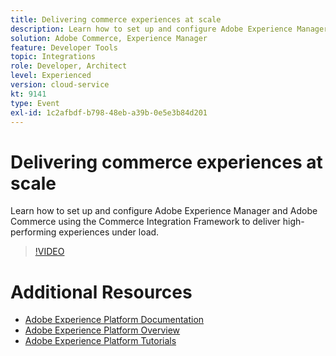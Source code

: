 ```yaml
---
title: Delivering commerce experiences at scale
description: Learn how to set up and configure Adobe Experience Manager and Adobe Commerce using the Commerce Integration Framework to deliver high-performing experiences under load.
solution: Adobe Commerce, Experience Manager
feature: Developer Tools
topic: Integrations
role: Developer, Architect
level: Experienced
version: cloud-service
kt: 9141
type: Event
exl-id: 1c2afbdf-b798-48eb-a39b-0e5e3b84d201
---
```

# Delivering commerce experiences at scale

Learn how to set up and configure Adobe Experience Manager and Adobe Commerce using the Commerce Integration Framework to deliver high-performing experiences under load.

>[!VIDEO](https://video.tv.adobe.com/v/337585/?quality=12&learn=on&hidetitle=true)

# Additional Resources

- [Adobe Experience Platform Documentation](https://experienceleague.adobe.com/docs/experience-platform.html)
- [Adobe Experience Platform Overview](https://experienceleague.adobe.com/docs/experience-platform/landing/home.html)
- [Adobe Experience Platform Tutorials](https://experienceleague.adobe.com/docs/platform-learn/tutorials/overview.html?lang=en)
